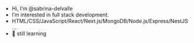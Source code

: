 -  Hi, I’m @sabrina-delvalle
-  I’m interested in full stack development.
-  HTML/CSS/JavaScript/React/Next.js/MongoDB/Node.js/Express/NestJS...
- 💞️ still learning

<!---
sabrina-delvalle/sabrina-delvalle is a ✨ special ✨ repository because its `README.md` (this file) appears on your GitHub profile.
--->
